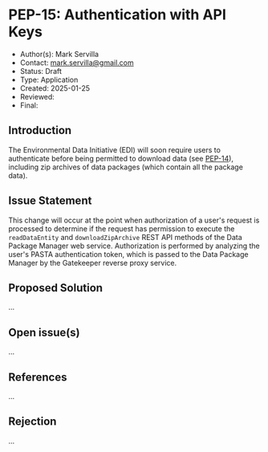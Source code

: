 # PEP-15: Authentication with API Keys

- Author(s): Mark Servilla
- Contact: mark.servilla@gmail.com
- Status: Draft
- Type: Application
- Created: 2025-01-25
- Reviewed:
- Final:


## Introduction

The Environmental Data Initiative (EDI) will soon require users to authenticate before being permitted to download data (see [PEP-14](./pep-14.md)), including zip archives of data packages (which contain all the package data). 

## Issue Statement

This change will occur at the point when authorization of a user's request is processed to determine if the request has permission to execute the `readDataEntity` and `downloadZipArchive` REST API methods of the Data Package Manager web service. Authorization is performed by analyzing the user's PASTA authentication token, which is passed to the Data Package Manager by the Gatekeeper reverse proxy service.

## Proposed Solution

...

## Open issue(s)

...

## References

...

## Rejection

...
